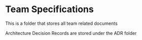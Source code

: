 # Team Specifications

This is a folder that stores all team related documents

Architecture Decision Records are stored under the ADR folder
